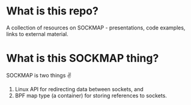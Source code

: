 # What is this repo?

A collection of resources on SOCKMAP - presentations, code examples, links to external material.

# What is this SOCKMAP thing?

SOCKMAP is two things ✌️

1. Linux API for redirecting data between sockets, and
2. BPF map type (a container) for storing references to sockets.
